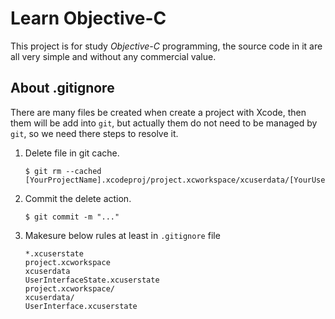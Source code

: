 # Learn Objective-C

This project is for study *Objective-C* programming, the source code in it are all very simple and without any commercial value.

## About .gitignore

There are many files be created when create a project with Xcode, then them will be add into `git`, but actually them do not need to be managed by `git`, so we need there steps to resolve it. 

1.  Delete file in git cache.

    ~~~
    $ git rm --cached [YourProjectName].xcodeproj/project.xcworkspace/xcuserdata/[YourUsername].xcuserdatad/UserInterfaceState.xcuserstate
    ~~~

2.  Commit the delete action.

    ~~~
    $ git commit -m "..."
    ~~~

3.  Makesure below rules at least in `.gitignore` file

    ~~~
    *.xcuserstate  
    project.xcworkspace  
    xcuserdata  
    UserInterfaceState.xcuserstate  
    project.xcworkspace/  
    xcuserdata/  
    UserInterface.xcuserstate 
    ~~~

